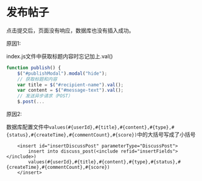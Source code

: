 # 发布帖子

点击提交后，页面没有响应，数据库也没有插入成功。

原因1:

index.js文件中获取标题内容时忘记加上.val()

```javascript
function publish() {
	$("#publishModal").modal("hide");
	// 获取标题和内容
	var title = $("#recipient-name").val();
	var content = $("#message-text").val();
	// 发送异步请求（POST）
	$.post(...
```

原因2:

数据库配置文件中`values(#{userId},#{title},#{content},#{type},#{status},#{createTime},#{commentCount},#{score})`中的大括号写成了小括号

```mysql
    <insert id="insertDiscussPost" parameterType="DiscussPost">
        insert into discuss_post(<include refid="insertFields"></include>)
        values(#{userId},#{title},#{content},#{type},#{status},#{createTime},#{commentCount},#{score})
    </insert>
```

